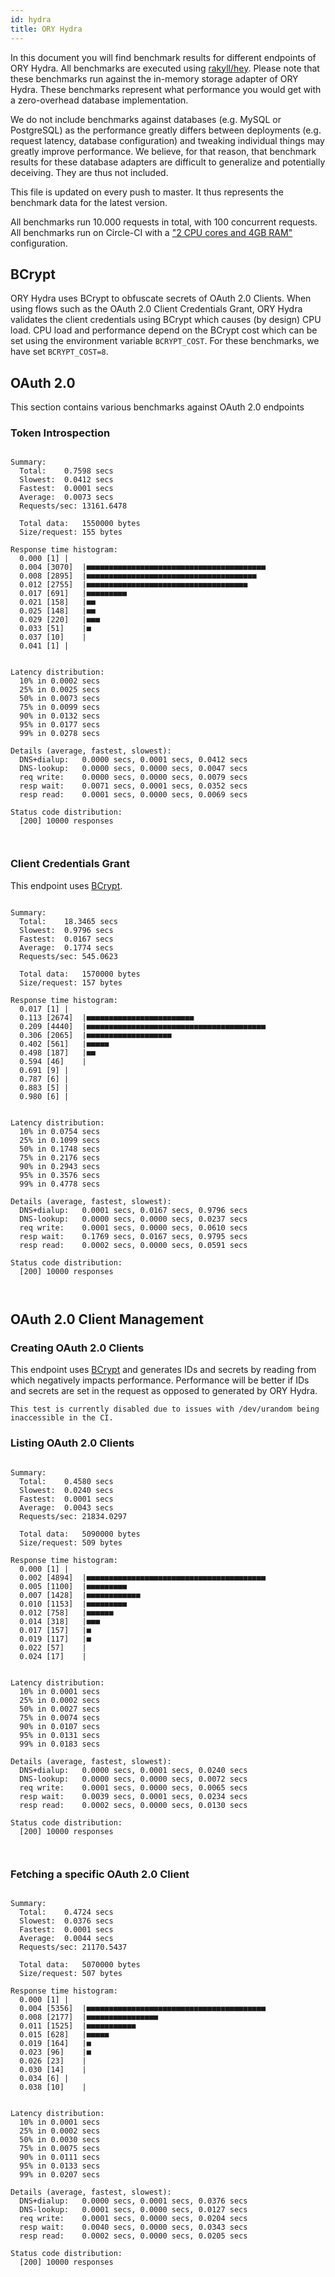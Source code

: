 ```yaml
---
id: hydra
title: ORY Hydra
---
```


In this document you will find benchmark results for different endpoints of ORY Hydra. All benchmarks are executed
using [rakyll/hey](https://github.com/rakyll/hey). Please note that these benchmarks run against the in-memory storage
adapter of ORY Hydra. These benchmarks represent what performance you would get with a zero-overhead database implementation.

We do not include benchmarks against databases (e.g. MySQL or PostgreSQL) as the performance greatly differs between
deployments (e.g. request latency, database configuration) and tweaking individual things may greatly improve performance.
We believe, for that reason, that benchmark results for these database adapters are difficult to generalize and potentially
deceiving. They are thus not included.

This file is updated on every push to master. It thus represents the benchmark data for the latest version.

All benchmarks run 10.000 requests in total, with 100 concurrent requests. All benchmarks run on Circle-CI with a
["2 CPU cores and 4GB RAM"](https://support.circleci.com/hc/en-us/articles/360000489307-Why-do-my-tests-take-longer-to-run-on-CircleCI-than-locally-)
configuration.

## BCrypt

ORY Hydra uses BCrypt to obfuscate secrets of OAuth 2.0 Clients. When using flows such as the OAuth 2.0 Client Credentials
Grant, ORY Hydra validates the client credentials using BCrypt which causes (by design) CPU load. CPU load and performance
depend on the BCrypt cost which can be set using the environment variable `BCRYPT_COST`. For these benchmarks,
we have set `BCRYPT_COST=8`.

## OAuth 2.0

This section contains various benchmarks against OAuth 2.0 endpoints

### Token Introspection

```

Summary:
  Total:	0.7598 secs
  Slowest:	0.0412 secs
  Fastest:	0.0001 secs
  Average:	0.0073 secs
  Requests/sec:	13161.6478
  
  Total data:	1550000 bytes
  Size/request:	155 bytes

Response time histogram:
  0.000 [1]	|
  0.004 [3070]	|■■■■■■■■■■■■■■■■■■■■■■■■■■■■■■■■■■■■■■■■
  0.008 [2895]	|■■■■■■■■■■■■■■■■■■■■■■■■■■■■■■■■■■■■■■
  0.012 [2755]	|■■■■■■■■■■■■■■■■■■■■■■■■■■■■■■■■■■■■
  0.017 [691]	|■■■■■■■■■
  0.021 [158]	|■■
  0.025 [148]	|■■
  0.029 [220]	|■■■
  0.033 [51]	|■
  0.037 [10]	|
  0.041 [1]	|


Latency distribution:
  10% in 0.0002 secs
  25% in 0.0025 secs
  50% in 0.0073 secs
  75% in 0.0099 secs
  90% in 0.0132 secs
  95% in 0.0177 secs
  99% in 0.0278 secs

Details (average, fastest, slowest):
  DNS+dialup:	0.0000 secs, 0.0001 secs, 0.0412 secs
  DNS-lookup:	0.0000 secs, 0.0000 secs, 0.0047 secs
  req write:	0.0000 secs, 0.0000 secs, 0.0079 secs
  resp wait:	0.0071 secs, 0.0001 secs, 0.0352 secs
  resp read:	0.0001 secs, 0.0000 secs, 0.0069 secs

Status code distribution:
  [200]	10000 responses



```

### Client Credentials Grant

This endpoint uses [BCrypt](#bcrypt).

```

Summary:
  Total:	18.3465 secs
  Slowest:	0.9796 secs
  Fastest:	0.0167 secs
  Average:	0.1774 secs
  Requests/sec:	545.0623
  
  Total data:	1570000 bytes
  Size/request:	157 bytes

Response time histogram:
  0.017 [1]	|
  0.113 [2674]	|■■■■■■■■■■■■■■■■■■■■■■■■
  0.209 [4440]	|■■■■■■■■■■■■■■■■■■■■■■■■■■■■■■■■■■■■■■■■
  0.306 [2065]	|■■■■■■■■■■■■■■■■■■■
  0.402 [561]	|■■■■■
  0.498 [187]	|■■
  0.594 [46]	|
  0.691 [9]	|
  0.787 [6]	|
  0.883 [5]	|
  0.980 [6]	|


Latency distribution:
  10% in 0.0754 secs
  25% in 0.1099 secs
  50% in 0.1748 secs
  75% in 0.2176 secs
  90% in 0.2943 secs
  95% in 0.3576 secs
  99% in 0.4778 secs

Details (average, fastest, slowest):
  DNS+dialup:	0.0001 secs, 0.0167 secs, 0.9796 secs
  DNS-lookup:	0.0000 secs, 0.0000 secs, 0.0237 secs
  req write:	0.0001 secs, 0.0000 secs, 0.0610 secs
  resp wait:	0.1769 secs, 0.0167 secs, 0.9795 secs
  resp read:	0.0002 secs, 0.0000 secs, 0.0591 secs

Status code distribution:
  [200]	10000 responses



```

## OAuth 2.0 Client Management

### Creating OAuth 2.0 Clients

This endpoint uses [BCrypt](#bcrypt) and generates IDs and secrets by reading from  which negatively impacts
performance. Performance will be better if IDs and secrets are set in the request as opposed to generated by ORY Hydra.

```
This test is currently disabled due to issues with /dev/urandom being inaccessible in the CI.
```

### Listing OAuth 2.0 Clients

```

Summary:
  Total:	0.4580 secs
  Slowest:	0.0240 secs
  Fastest:	0.0001 secs
  Average:	0.0043 secs
  Requests/sec:	21834.0297
  
  Total data:	5090000 bytes
  Size/request:	509 bytes

Response time histogram:
  0.000 [1]	|
  0.002 [4894]	|■■■■■■■■■■■■■■■■■■■■■■■■■■■■■■■■■■■■■■■■
  0.005 [1100]	|■■■■■■■■■
  0.007 [1428]	|■■■■■■■■■■■■
  0.010 [1153]	|■■■■■■■■■
  0.012 [758]	|■■■■■■
  0.014 [318]	|■■■
  0.017 [157]	|■
  0.019 [117]	|■
  0.022 [57]	|
  0.024 [17]	|


Latency distribution:
  10% in 0.0001 secs
  25% in 0.0002 secs
  50% in 0.0027 secs
  75% in 0.0074 secs
  90% in 0.0107 secs
  95% in 0.0131 secs
  99% in 0.0183 secs

Details (average, fastest, slowest):
  DNS+dialup:	0.0000 secs, 0.0001 secs, 0.0240 secs
  DNS-lookup:	0.0000 secs, 0.0000 secs, 0.0072 secs
  req write:	0.0001 secs, 0.0000 secs, 0.0065 secs
  resp wait:	0.0039 secs, 0.0001 secs, 0.0234 secs
  resp read:	0.0002 secs, 0.0000 secs, 0.0130 secs

Status code distribution:
  [200]	10000 responses



```

### Fetching a specific OAuth 2.0 Client

```

Summary:
  Total:	0.4724 secs
  Slowest:	0.0376 secs
  Fastest:	0.0001 secs
  Average:	0.0044 secs
  Requests/sec:	21170.5437
  
  Total data:	5070000 bytes
  Size/request:	507 bytes

Response time histogram:
  0.000 [1]	|
  0.004 [5356]	|■■■■■■■■■■■■■■■■■■■■■■■■■■■■■■■■■■■■■■■■
  0.008 [2177]	|■■■■■■■■■■■■■■■■
  0.011 [1525]	|■■■■■■■■■■■
  0.015 [628]	|■■■■■
  0.019 [164]	|■
  0.023 [96]	|■
  0.026 [23]	|
  0.030 [14]	|
  0.034 [6]	|
  0.038 [10]	|


Latency distribution:
  10% in 0.0001 secs
  25% in 0.0002 secs
  50% in 0.0030 secs
  75% in 0.0075 secs
  90% in 0.0111 secs
  95% in 0.0133 secs
  99% in 0.0207 secs

Details (average, fastest, slowest):
  DNS+dialup:	0.0000 secs, 0.0001 secs, 0.0376 secs
  DNS-lookup:	0.0001 secs, 0.0000 secs, 0.0127 secs
  req write:	0.0001 secs, 0.0000 secs, 0.0204 secs
  resp wait:	0.0040 secs, 0.0000 secs, 0.0343 secs
  resp read:	0.0002 secs, 0.0000 secs, 0.0205 secs

Status code distribution:
  [200]	10000 responses



```
